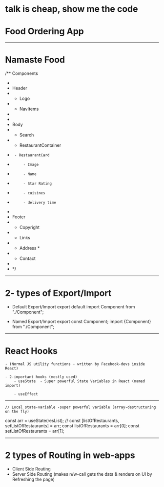 # talk is cheap, show me the code

# Food Ordering App

---

# Namaste Food

/\*\* Components

-
- Header
- - Logo
- - NavItems
-
-
- Body
- - Search
- - RestaurantContainer
-      - RestaurantCard
-          - Image
-          - Name
-          - Star Rating
-          - cuisines
-          - delivery time
-
- Footer
- - Copyright
- - Links
- - Address \*
- - Contact
-
- \*/

---

# 2- types of Export/Import

- Default Export/Import
  export default <Component>
  import Component from "./Component";

- Named Export/Import
  export const Component;
  import {Component} from "./Component";

---

# React Hooks
    - (Normal JS utility functions - written by Facebook-devs inside React)

    - 2-important hooks (mostly used)
        - useState  - Super powerful State Variables in React (named import)

        - useEffect


---
    // Local state-variable -super powerful variable (array-destructuring on the fly)

 const arr = useState(resList);
    // const [listOfRestaurants, setListOfRestaurants] = arr;
    const listOfRestaurants = arr[0];
    const setListOfRestaurants = arr[1];

------ 

# 2 types of Routing in web-apps
  - Client Side Routing
  - Server Side Routing (makes n/w-call gets the data & renders on UI by Refreshing the page)
